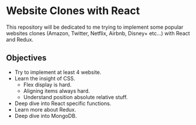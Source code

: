 # Website Clones with React

This repository will be dedicated to me trying to implement some popular websites clones (Amazon, Twitter, Netflix, Airbnb, Disney+ etc...) with React and Redux.

## Objectives

- Try to implement at least 4 website.
- Learn the insight of CSS.
  - Flex display is hard.
  - Aligning items always hard.
  - Understand position absolute relative stuff.
- Deep dive into React specific functions.
- Learn more about Redux.
- Deep dive into MongoDB.